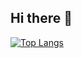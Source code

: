## Hi there 👋
[![Top Langs](https://ryukagu-git-dependabot-npmandyarnesl-db80a2-ryukagu08s-projects.vercel.app/api/top-langs/?username=Ryukagu08)](https://github.com/anuraghazra/github-readme-stats)


<!--
**Ryukagu08/Ryukagu08** is a ✨ _special_ ✨ repository because its `README.md` (this file) appears on your GitHub profile.

Here are some ideas to get you started:

- 🔭 I’m currently working on ...
- 🌱 I’m currently learning ...
- 👯 I’m looking to collaborate on ...
- 🤔 I’m looking for help with ...
- 💬 Ask me about ...
- 📫 How to reach me: ...
- 😄 Pronouns: ...
- ⚡ Fun fact: ...
-->
